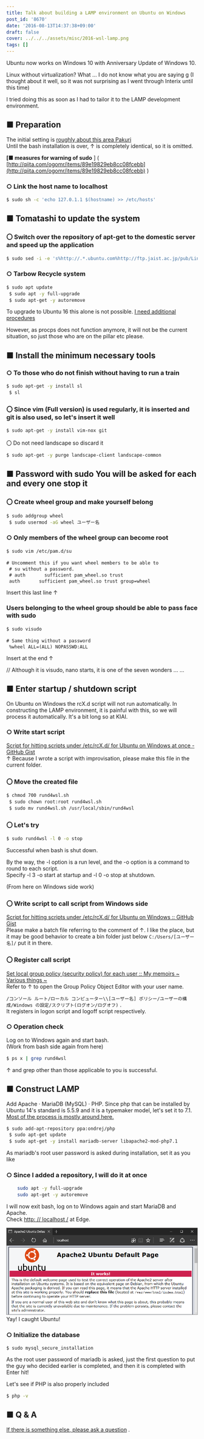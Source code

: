 ```yaml
---
title: Talk about building a LAMP environment on Ubuntu on Windows
post_id: '8670'
date: '2016-08-13T14:37:38+09:00'
draft: false
cover: ../../../assets/misc/2016-wsl-lamp.png
tags: []
---
```


Ubuntu now works on Windows 10 with Anniversary Update of Windows 10.

Linux without virtualization? What ... I do not know what you are saying g (I thought about it well, so it was not surprising as I went through Interix until this time)

I tried doing this as soon as I had to tailor it to the LAMP development environment.

## ■ Preparation

The initial setting is [roughly about this area Pakuri](http://qiita.com/Aruneko/items/c79810b0b015bebf30bb)  
Until the bash installation is over, ↑ is completely identical, so it is omitted.

**\[■ measures for warning of sudo** \] ( [http://qiita.com/ogomr/items/89e19829eb8cc08fcebb](http://qiita.com/ogomr/items/89e19829eb8cc08fcebb) )

### ○ Link the host name to localhost

```sh
$ sudo sh -c 'echo 127.0.1.1 $(hostname) >> /etc/hosts' 

```

## ■ Tomatashi to update the system

### 〇 Switch over the repository of apt-get to the domestic server and speed up the application

```sh
$ sudo sed -i -e 's%http://.*.ubuntu.com%http://ftp.jaist.ac.jp/pub/Linux%g' /etc/apt/sources.list 

```

### ○ Tarbow Recycle system

```sh
$ sudo apt update 
 $ sudo apt -y full-upgrade 
 $ sudo apt-get -y autoremove 

```

To upgrade to Ubuntu 16 this alone is not possible. [I need additional procedures](http://qiita.com/Aruneko/items/2670f42d36a7508c13bb)

However, as procps does not function anymore, it will not be the current situation, so just those who are on the pillar etc please.

## ■ Install the minimum necessary tools

### ○ To those who do not finish without having to run a train

```sh
$ sudo apt-get -y install sl 
 $ sl 

```

### 〇 Since vim (Full version) is used regularly, it is inserted and git is also used, so let's insert it well

```sh
$ sudo apt-get -y install vim-nox git 

```

〇 Do not need landscape so discard it

```sh
$ sudo apt-get -y purge landscape-client landscape-common 

```

## ■ Password with sudo You will be asked for each and every one stop it

### 〇 Create wheel group and make yourself belong

```sh
$ sudo addgroup wheel 
 $ sudo usermod -aG wheel ユーザー名

```

### ○ Only members of the wheel group can become root

```sh
$ sudo vim /etc/pam.d/su 

```

```
# Uncomment this if you want wheel members to be able to 
 # su without a password. 
 # auth       sufficient pam_wheel.so trust 
 auth       sufficient pam_wheel.so trust group=wheel 

```

Insert this last line ↑

### Users belonging to the wheel group should be able to pass face with sudo

```sh
$ sudo visudo 

```

```
# Same thing without a password 
 %wheel ALL=(ALL) NOPASSWD:ALL 

```

Insert at the end ↑

// Although it is visudo, nano starts, it is one of the seven wonders ... ...

## ■ Enter startup / shutdown script

On Ubuntu on Windows the rcX.d script will not run automatically. In constructing the LAMP environment, it is painful with this, so we will process it automatically. It's a bit long so at KIAI.

### ○ Write start script

[Script for hitting scripts under /etc/rcX.d/ for Ubuntu on Windows at once - GitHub Gist](https://gist.github.com/danmaq/8825128e199c787b46ca61e4786447a8)  
↑ Because I wrote a script with improvisation, please make this file in the current folder.

### 〇 Move the created file

```sh
$ chmod 700 rund4wsl.sh 
 $ sudo chown root:root rund4wsl.sh 
 $ sudo mv rund4wsl.sh /usr/local/sbin/rund4wsl 

```

### 〇 Let's try

```sh
$ sudo rund4wsl -l 0 -o stop 

```

Successful when bash is shut down.

By the way, the -l option is a run level, and the -o option is a command to round to each script.  
Specify -l 3 -o start at startup and -l 0 -o stop at shutdown.

(From here on Windows side work)

### 〇 Write script to call script from Windows side

[Script for hitting scripts under /etc/rcX.d/ for Ubuntu on Windows :: GitHub Gist](https://gist.github.com/danmaq/8825128e199c787b46ca61e4786447a8)  
Please make a batch file referring to the comment of ↑. I like the place, but it may be good behavior to create a bin folder just below `C:/Users/[ユーザー名]/` put it in there.

### 〇 Register call script

[Set local group policy (security policy) for each user :: My memoirs ~ Various things ~](https://orebibou.com/2015/03/%E3%83%A6%E3%83%BC%E3%82%B6%E3%83%BC%E3%81%94%E3%81%A8%E3%81%AE%E3%83%AD%E3%83%BC%E3%82%AB%E3%83%AB%E3%82%B0%E3%83%AB%E3%83%BC%E3%83%97%E3%83%9D%E3%83%AA%E3%82%B7%E3%83%BC%E3%82%BB%E3%82%AD%E3%83%A5/)  
Refer to ↑ to open the Group Policy Object Editor with your user name.

`/コンソール ルート/ローカル コンピューター\\[ユーザー名] ポリシー/ユーザーの構成/Windows の設定/スクリプト(ログオン/ログオフ)` .  
It registers in logon script and logoff script respectively.

### ○ Operation check

Log on to Windows again and start bash.  
(Work from bash side again from here)

```sh
$ ps x | grep rund4wsl 

```

↑ and grep other than those applicable to you is successful.

## ■ Construct LAMP

Add Apache · MariaDB (MySQL) · PHP. Since php that can be installed by Ubuntu 14's standard is 5.5.9 and it is a typemaker model, let's set it to 7.1. [Most of the process is mostly around here.](http://qiita.com/walrein/items/b0cc229619ac78852898)

```sh
$ sudo add-apt-repository ppa:ondrej/php 
 $ sudo apt-get update 
 $ sudo apt-get -y install mariadb-server libapache2-mod-php7.1 

```

As mariadb's root user password is asked during installation, set it as you like

### ○ Since I added a repository, I will do it at once

```sh
    sudo apt -y full-upgrade 
    sudo apt-get -y autoremove 

```

I will now exit bash, log on to Windows again and start MariaDB and Apache.  
Check [http: // localhost /](http://localhost/) at Edge.

![](../../../assets/misc/2016-wsl-lamp.png)  
Yay! I caught Ubuntu!

### ○ Initialize the database

```
$ sudo mysql_secure_installation 

```

As the root user password of mariadb is asked, just the first question to put the guy who decided earlier is completed, and then it is completed with Enter hit!

Let's see if PHP is also properly included

```sh
$ php -v 

```

## ■ Q & A

[If there is something else, please ask a question](https://twitter.com/danmaq) .